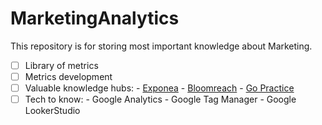 # MarketingAnalytics
This repository is for storing most important knowledge about Marketing.
- [ ] Library of metrics
- [ ] Metrics development
- [ ] Valuable knowledge hubs:
        - [Exponea](https://exponea.com/ru/blog/)
        - [Bloomreach](https://www.bloomreach.com/en)
        - [Go Practice](https://gopractice.ru/)
- [ ] Tech to know:
        - Google Analytics
        - Google Tag Manager
        - Google LookerStudio
